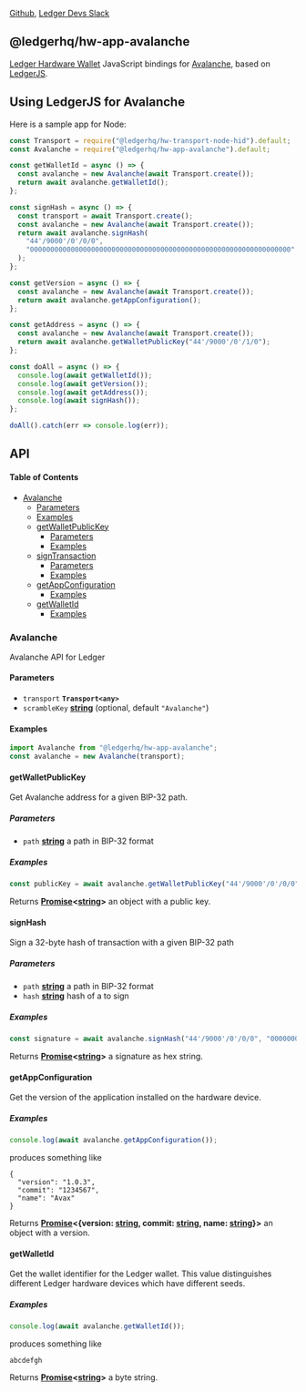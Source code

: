 [Github](https://github.com/LedgerHQ/ledgerjs/),
[Ledger Devs Slack](https://ledger-dev.slack.com/)

## @ledgerhq/hw-app-avalanche

[Ledger Hardware Wallet](https://www.ledger.com/) JavaScript bindings for [Avalanche](https://www.avalabs.org/), based on [LedgerJS](https://github.com/LedgerHQ/ledgerjs).

## Using LedgerJS for Avalanche

Here is a sample app for Node:

```javascript
const Transport = require("@ledgerhq/hw-transport-node-hid").default;
const Avalanche = require("@ledgerhq/hw-app-avalanche").default;

const getWalletId = async () => {
  const avalanche = new Avalanche(await Transport.create());
  return await avalanche.getWalletId();
};

const signHash = async () => {
  const transport = await Transport.create();
  const avalanche = new Avalanche(await Transport.create());
  return await avalanche.signHash(
    "44'/9000'/0'/0/0",
    "0000000000000000000000000000000000000000000000000000000000000000"
  );
};

const getVersion = async () => {
  const avalanche = new Avalanche(await Transport.create());
  return await avalanche.getAppConfiguration();
};

const getAddress = async () => {
  const avalanche = new Avalanche(await Transport.create());
  return await avalanche.getWalletPublicKey("44'/9000'/0'/1/0");
};

const doAll = async () => {
  console.log(await getWalletId());
  console.log(await getVersion());
  console.log(await getAddress());
  console.log(await signHash());
};

doAll().catch(err => console.log(err));
```

## API

#### Table of Contents

-   [Avalanche](#avalanche)
    -   [Parameters](#parameters)
    -   [Examples](#examples)
    -   [getWalletPublicKey](#getwalletpublickey)
        -   [Parameters](#parameters-1)
        -   [Examples](#examples-1)
    -   [signTransaction](#signtransaction)
        -   [Parameters](#parameters-2)
        -   [Examples](#examples-2)
    -   [getAppConfiguration](#getappconfiguration)
        -   [Examples](#examples-3)
    -   [getWalletId](#getwalletid)
        -   [Examples](#examples-4)

### Avalanche

Avalanche API for Ledger

#### Parameters

-   `transport` **`Transport<any>`**
-   `scrambleKey` **[string](https://developer.mozilla.org/docs/Web/JavaScript/Reference/Global_Objects/String)**  (optional, default `"Avalanche"`)

#### Examples

```javascript
import Avalanche from "@ledgerhq/hw-app-avalanche";
const avalanche = new Avalanche(transport);
```

#### getWalletPublicKey

Get Avalanche address for a given BIP-32 path.

##### Parameters

-   `path` **[string](https://developer.mozilla.org/docs/Web/JavaScript/Reference/Global_Objects/String)** a path in BIP-32 format

##### Examples

```javascript
const publicKey = await avalanche.getWalletPublicKey("44'/9000'/0'/0/0");
```

Returns **[Promise](https://developer.mozilla.org/docs/Web/JavaScript/Reference/Global_Objects/Promise)&lt;[string](https://developer.mozilla.org/docs/Web/JavaScript/Reference/Global_Objects/String)>** an object with a public key.

#### signHash

Sign a 32-byte hash of transaction with a given BIP-32 path

##### Parameters

-   `path` **[string](https://developer.mozilla.org/docs/Web/JavaScript/Reference/Global_Objects/String)** a path in BIP-32 format
-   `hash` **[string](https://developer.mozilla.org/docs/Web/JavaScript/Reference/Global_Objects/String)** hash of a to sign

##### Examples

```javascript
const signature = await avalanche.signHash("44'/9000'/0'/0/0", "0000000000000000000000000000000000000000000000000000000000000000");
```

Returns **[Promise](https://developer.mozilla.org/docs/Web/JavaScript/Reference/Global_Objects/Promise)&lt;[string](https://developer.mozilla.org/docs/Web/JavaScript/Reference/Global_Objects/String)>** a signature as hex string.

#### getAppConfiguration

Get the version of the application installed on the hardware device.

##### Examples

```javascript
console.log(await avalanche.getAppConfiguration());
```

produces something like

```
{
  "version": "1.0.3",
  "commit": "1234567",
  "name": "Avax"
}
```

Returns **[Promise](https://developer.mozilla.org/docs/Web/JavaScript/Reference/Global_Objects/Promise)&lt;{version: [string](https://developer.mozilla.org/docs/Web/JavaScript/Reference/Global_Objects/String), commit: [string](https://developer.mozilla.org/docs/Web/JavaScript/Reference/Global_Objects/String), name: [string](https://developer.mozilla.org/docs/Web/JavaScript/Reference/Global_Objects/String)}>** an object with a version.

#### getWalletId

Get the wallet identifier for the Ledger wallet. This value distinguishes different Ledger hardware devices which have different seeds.

##### Examples

```javascript
console.log(await avalanche.getWalletId());
```
produces something like

```
abcdefgh
```

Returns **[Promise](https://developer.mozilla.org/docs/Web/JavaScript/Reference/Global_Objects/Promise)&lt;[string](https://developer.mozilla.org/docs/Web/JavaScript/Reference/Global_Objects/String)>** a byte string.
